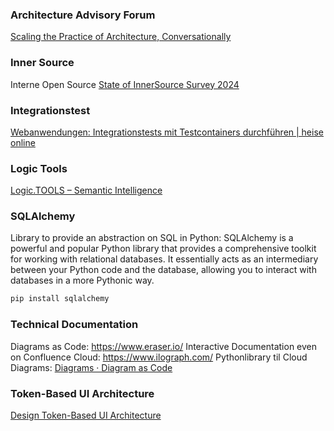 
### Architecture Advisory Forum
[Scaling the Practice of Architecture, Conversationally](https://martinfowler.com/articles/scaling-architecture-conversationally.html)
### Inner Source
Interne Open Source [State of InnerSource Survey 2024](https://innersourcecommons.org/learn/research/state-of-innersource-survey-2024/) 

### Integrationstest
[Webanwendungen: Integrationstests mit Testcontainers durchführen | heise online](https://www.heise.de/ratgeber/Webanwendungen-Integrationstests-mit-Testcontainers-durchfuehren-10325930.html)
### Logic Tools
[Logic.TOOLS – Semantic Intelligence](https://www.logic.tools/)

### SQLAlchemy
Library to provide an abstraction on SQL in Python: SQLAlchemy is a powerful and popular Python library that provides a comprehensive toolkit for working with relational databases. It essentially acts as an intermediary between your Python code and the database, allowing you to interact with databases in a more Pythonic way.

``` bash
pip install sqlalchemy
```
### Technical Documentation
Diagrams as Code: https://www.eraser.io/
Interactive Documentation even on Confluence Cloud: https://www.ilograph.com/
Pythonlibrary til Cloud Diagrams: [Diagrams · Diagram as Code](https://diagrams.mingrammer.com/)
### Token-Based UI Architecture
[Design Token-Based UI Architecture](https://martinfowler.com/articles/design-token-based-ui-architecture.html)